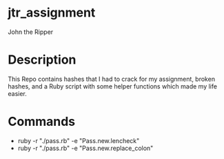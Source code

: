 # jtr_assignment
John the Ripper

# Description
This Repo contains hashes that I had to crack for my assignment, broken hashes,
and a Ruby script with some helper functions which made my life easier.

# Commands
- ruby -r "./pass.rb" -e "Pass.new.lencheck"
- ruby -r "./pass.rb" -e "Pass.new.replace_colon"
